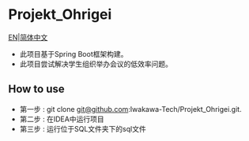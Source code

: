# Projekt\_Ohrigei

[EN](www.baidu.com)|[简体中文](www.baidu.com)

* 此项目基于Spring Boot框架构建。
* 此项目尝试解决学生组织举办会议的低效率问题。

## How to use

* 第一步 : git clone git@github.com:Iwakawa\-Tech/Projekt\_Ohrigei.git.
* 第二步 : 在IDEA中运行项目
* 第三步 : 运行位于SQL文件夹下的sql文件


